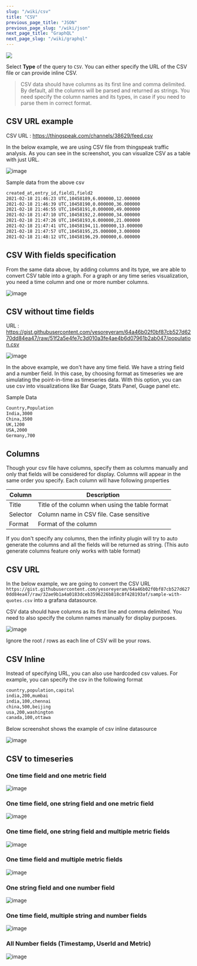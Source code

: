 ```yaml
---
slug: "/wiki/csv"
title: "CSV"
previous_page_title: "JSON"
previous_page_slug: "/wiki/json"
next_page_title: "GraphQL"
next_page_slug: "/wiki/graphql"
---
```


![](https://user-images.githubusercontent.com/153843/92571108-9e0ff800-f27a-11ea-9fe9-9f9dcbd7125a.png#center)

Select **Type** of the query to `CSV`. You can either specify the URL of the CSV file or can provide inline CSV. 

> CSV data should have columns as its first line and comma delimited. By default, all the columns will be parsed and returned as strings. You need specify the column names and its types, in case if you need to parse them in correct format. 

## CSV URL example

CSV URL : https://thingspeak.com/channels/38629/feed.csv

In the below example, we are using CSV file from thingspeak traffic analysis. As you can see in the screenshot, you can visualize CSV as a table with just URL. 

![image](https://user-images.githubusercontent.com/153843/108428461-8465da00-7236-11eb-8769-b1c145cbe203.png#center)

Sample data from the above csv

```bash
created_at,entry_id,field1,field2
2021-02-18 21:46:23 UTC,10458189,6.000000,12.000000
2021-02-18 21:46:39 UTC,10458190,0.000000,36.000000
2021-02-18 21:46:55 UTC,10458191,0.000000,49.000000
2021-02-18 21:47:10 UTC,10458192,2.000000,34.000000
2021-02-18 21:47:26 UTC,10458193,6.000000,21.000000
2021-02-18 21:47:41 UTC,10458194,11.000000,13.000000
2021-02-18 21:47:57 UTC,10458195,25.000000,3.000000
2021-02-18 21:48:12 UTC,10458196,29.000000,6.000000

```

## CSV With fields specification

From the same data above, by adding columns and its type, we are able to convert CSV table into a graph. For a graph or any time series visualization, you need a time column and one or more number columns.

![image](https://user-images.githubusercontent.com/153843/108428886-2ab1df80-7237-11eb-8024-8aaab48a6c78.png#center)


## CSV without time fields

URL : https://gist.githubusercontent.com/yesoreyeram/64a46b02f0bf87cb527d6270dd84ea47/raw/51f2a5e4fe7c3d010a3fe4ae4b6d07961b2ab047/population.csv

![image](https://user-images.githubusercontent.com/153843/108429819-639e8400-7238-11eb-8757-785e29a2394e.png#center)

In the above example, we don't have any time field. We have a string field and a number field. In this case, by choosing format as timeseries we are simulating the point-in-time as timeseries data. With this option, you can use csv into visualizations like Bar Guage, Stats Panel, Guage panel etc.

Sample Data

```bash
Country,Population
India,3000
China,3500
UK,1200
USA,2000
Germany,700
```

## Columns

Though your csv file have columns, specify them as columns manually and only that fields will be considered for display. Columns will appear in the same order you specify. Each column will have following properties

| Column | Description |
|--------|-------------|
| Title  | Title of the column when using the table format |
| Selector | Column name in CSV file. Case sensitive |
| Format | Format of the column |

If you don't specify any columns, then the infinity plugin will try to auto generate the columns and all the fields will be returned as string. (This auto generate columns feature only works with table format)

## CSV URL

In the below example, we are going to convert the CSV URL `https://gist.githubusercontent.com/yesoreyeram/64a46b02f0bf87cb527d6270dd84ea47/raw/32ae9b1a4a0183dceb3596226b818c8f428193af/sample-with-quotes.csv` into a grafana datasource.

CSV data should have columns as its first line and comma delimited. You need to also specify the column names manually for display purposes. 

![image](https://user-images.githubusercontent.com/153843/92382040-d8a35480-f103-11ea-8ff8-48c7ca211062.png#center)

Ignore the root / rows as each line of CSV will be your rows. 

## CSV Inline

Instead of specifying URL, you can also use hardcoded csv values. For example, you can specify the csv in the following format

```bash
country,population,capital
india,200,mumbai
india,100,chennai
china,500,beijing
usa,200,washington
canada,100,ottawa
```

Below screenshot shows the example of csv inline datasource

![image](https://user-images.githubusercontent.com/153843/92571108-9e0ff800-f27a-11ea-9fe9-9f9dcbd7125a.png#center)

## CSV to timeseries

### One time field and one metric field

![image](https://user-images.githubusercontent.com/153843/92711761-b81c0a00-f350-11ea-9e57-30982f9322fe.png#center)

### One time field, one string field and one metric field

![image](https://user-images.githubusercontent.com/153843/92711827-c66a2600-f350-11ea-9941-4d8d03a5dc6c.png#center)

### One time field, one string field and multiple metric fields

![image](https://user-images.githubusercontent.com/153843/92711908-d84bc900-f350-11ea-94b8-7a02f98ff3ab.png#center)

### One time field and multiple metric fields

![image](https://user-images.githubusercontent.com/153843/92711942-e568b800-f350-11ea-8191-4e8f493f1ec1.png#center)

### One string field and one number field

![image](https://user-images.githubusercontent.com/153843/92711986-f3b6d400-f350-11ea-97f8-fae28f44e8ec.png#center)

### One time field, multiple string and number fields

![image](https://user-images.githubusercontent.com/153843/92713171-8dcb4c00-f352-11ea-9050-6757fbbe3158.png#center)

### All Number fields (Timestamp, UserId and Metric)

![image](https://user-images.githubusercontent.com/153843/92991051-bda45c00-f4d8-11ea-84dd-4ee1606e8125.png#center)
